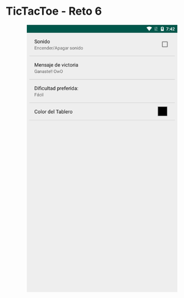 # TicTacToe - Reto 6

<p align="center">
  <img src="Screenshot_app.png" alt="Screenshot_TicTacToe" height="700"/>
</p>
